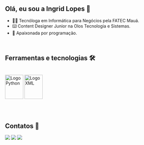 ## Olá, eu sou a Ingrid Lopes 👋

- 👩‍🎓 Tecnóloga em Informática para Negócios pela FATEC Mauá.
- ⌨️ Content Designer Junior na Olos Tecnologia e Sistemas.
- 💜 Apaixonada por programação.

<br>

## Ferramentas e tecnologias 🛠️

 <div style="display: inline_block"><br>
   <img align="center" alt="Logo Python" height="80" width="60" src="https://cdn.jsdelivr.net/gh/devicons/devicon@latest/icons/python/python-original-wordmark.svg">
   <img align="center" alt="Logo XML" height="80" width="60" src="https://cdn.jsdelivr.net/gh/devicons/devicon@latest/icons/xml/xml-original.svg">
 </div>

<br><br>

## Contatos 📲

<div> 
 <a href="https://instagram.com/lop3sing" target="_blank"><img loading="lazy" src="https://img.shields.io/badge/-Instagram-%23E4405F?style=for-the-badge&logo=instagram&logoColor=white" target="_blank"></a>
 <a href="https://www.linkedin.com/in/lop3sing" target="_blank"><img loading="lazy" src="https://img.shields.io/badge/-LinkedIn-%230077B5?style=for-the-badge&logo=linkedin&logoColor=white" target="_blank"></a>  
 <a href = "mailto:ingrid.lopes453@gmail.com"><img loading="lazy" src="https://img.shields.io/badge/Gmail-D14836?style=for-the-badge&logo=gmail&logoColor=white" target="_blank"></a>
 <a href="https://github.com/lop3sing">
</div>

 
